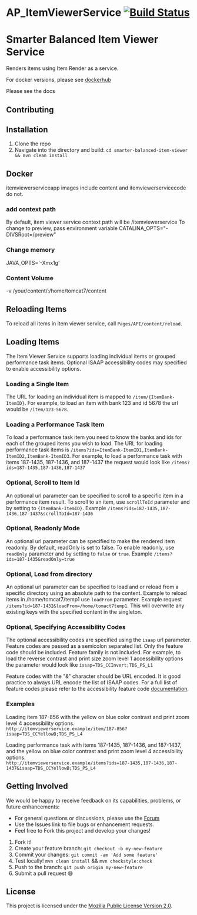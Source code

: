 # AP_ItemViewerService [![Build Status](https://travis-ci.org/osu-cass/AP_ItemViewerService.svg?branch=master)](https://travis-ci.org/osu-cass/AP_ItemViewerService)

# Smarter Balanced Item Viewer Service 
Renders items using Item Render as a service.

For docker versions, please see [dockerhub](https://hub.docker.com/r/osucass/itemviewerserviceapp/tags/)

Please see the docs

## Contributing

## Installation
1. Clone the repo
2. Navigate into the directory and build: `cd smarter-balanced-item-viewer && mvn clean install`

## Docker
itemviewerserviceapp images include content and itemviewerservicecode do not. 

### add context path
By default, item viewer service context path will be /itemviewerservice
To change to preview, pass environment variable CATALINA_OPTS="-DIVSRoot=/preview"

### Change memory 
JAVA_OPTS='-Xmx1g' 

### Content Volume
-v /your/content/:/home/tomcat7/content

## Reloading Items

To reload all items in item viewer service, call `Pages/API/content/reload`.

## Loading Items

The Item Viewer Service supports loading individual items or grouped performance task items.
Optional ISAAP accessibility codes may specified to enable accessibility options.

### Loading a Single Item
The URL for loading an individual item is mapped to `/item/{ItemBank-ItemID}`.
For example, to load an item with bank 123 and id 5678 the url would be `/item/123-5678`.

### Loading a Performance Task Item
To load a performance task item you need to know the banks and ids for each of the grouped items you wish to load.
The URL for loading performance task items is `/items?ids=ItemBank-ItemID1,ItemBank-ItemID2,ItemBank-ItemID3`.
For example, to load a performance task with items 187-1435, 187-1436, and 187-1437 the request would look like
`/items?ids=187-1435,187-1436,187-1437`

### Optional, Scroll to Item Id
An optional url parameter can be specified to scroll to a specific item in a performance item result. To scroll to an item, use `scrollToId` parameter and by setting to `{ItemBank-ItemID}`. Example `/items?ids=187-1435,187-1436,187-1437&scrollToId=187-1436`

### Optional, Readonly Mode
An optional url parameter can be specified to make the rendered item readonly. By default, readOnly is set to false. To enable readonly, use `readOnly` parameter and by setting to `false` or `true`. Example `/items?ids=187-1435&readOnly=true`

### Optional, Load from directory
An optional url parameter can be specified to load and or reload from a specific directory using an absolute path to the content. Example to reload items in /home/tomcat7/temp1 use `loadFrom` parameter. Example request `/items?id=187-1432&loadFrom=/home/tomact7temp1`. This will overwrite any existing keys with the specified content in the singleton.

### Optional, Specifying Accessibility Codes
The optional accessibility codes are specified using the `isaap` url parameter.
Feature codes are passed as a semicolon separated list.
Only the feature code should be included. Feature family is not included.
For example, to load the reverse contrast and print size zoom level 1 accessibility options the parameter would look like
`issap=TDS_CCInvert;TDS_PS_L1`

Feature codes with the "&" character should be URL encoded.
It is good practice to always URL encode the list of ISAAP codes.
For a full list of feature codes please refer to the accessibility feature code
[documentation](http://www.smarterapp.org/documents/ISAAP-AccessibilityFeatureCodes.pdf).

### Examples
Loading item 187-856 with the yellow on blue color contrast and print zoom level 4 accessibility options.  
`http://itemviewerservice.example/item/187-856?isaap=TDS_CCYellowB;TDS_PS_L4`


Loading performance task with items 187-1435, 187-1436, and 187-1437, 
and the yellow on blue color contrast and print zoom level 4 accessibility options.  
`http://itemviewerservice.example/items?ids=187-1435,187-1436,187-1437&isaap=TDS_CCYellowB;TDS_PS_L4`


## Getting Involved
We would be happy to receive feedback on its capabilities, problems, or future enhancements:
* For general questions or discussions, please use the [Forum](http://forum.opentestsystem.org/viewforum.php?f=9)
* Use the Issues link to file bugs or enhancement requests.
* Feel free to Fork this project and develop your changes!

1. Fork it!
2. Create your feature branch: `git checkout -b my-new-feature`
3. Commit your changes: `git commit -am 'Add some feature'`
4. Test locally! `mvn clean install` && `mvn checkstyle:check`
5. Push to the branch: `git push origin my-new-feature`
6. Submit a pull request :smile:

## License
This project is licensed under the [Mozilla Public License Version 2.0](https://www.mozilla.org/en-US/MPL/2.0/).
